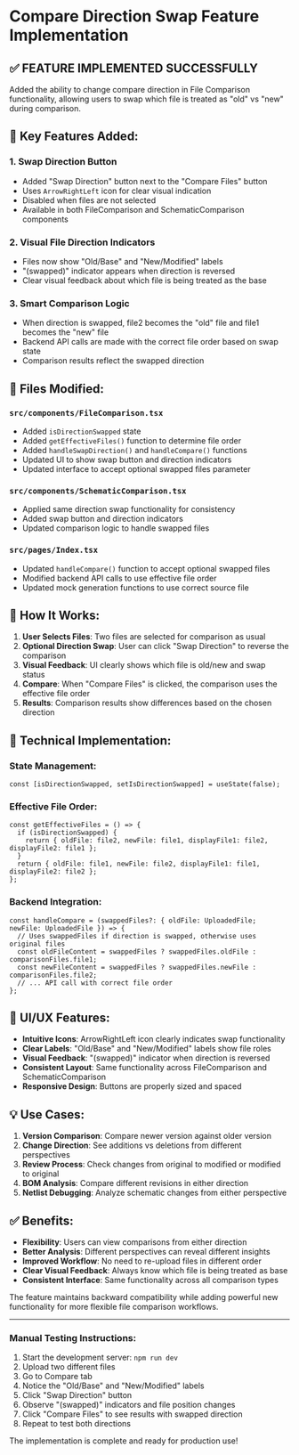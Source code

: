 # Compare Direction Swap Feature Implementation

## ✅ FEATURE IMPLEMENTED SUCCESSFULLY

Added the ability to change compare direction in File Comparison functionality, allowing users to swap which file is treated as "old" vs "new" during comparison.

## 🔄 Key Features Added:

### 1. **Swap Direction Button**
- Added "Swap Direction" button next to the "Compare Files" button
- Uses `ArrowRightLeft` icon for clear visual indication
- Disabled when files are not selected
- Available in both FileComparison and SchematicComparison components

### 2. **Visual File Direction Indicators**
- Files now show "Old/Base" and "New/Modified" labels
- "(swapped)" indicator appears when direction is reversed
- Clear visual feedback about which file is being treated as the base

### 3. **Smart Comparison Logic**
- When direction is swapped, file2 becomes the "old" file and file1 becomes the "new" file
- Backend API calls are made with the correct file order based on swap state
- Comparison results reflect the swapped direction

## 📁 Files Modified:

### `src/components/FileComparison.tsx`
- Added `isDirectionSwapped` state
- Added `getEffectiveFiles()` function to determine file order
- Added `handleSwapDirection()` and `handleCompare()` functions
- Updated UI to show swap button and direction indicators
- Updated interface to accept optional swapped files parameter

### `src/components/SchematicComparison.tsx`
- Applied same direction swap functionality for consistency
- Added swap button and direction indicators
- Updated comparison logic to handle swapped files

### `src/pages/Index.tsx`
- Updated `handleCompare()` function to accept optional swapped files
- Modified backend API calls to use effective file order
- Updated mock generation functions to use correct source file

## 🎯 How It Works:

1. **User Selects Files**: Two files are selected for comparison as usual
2. **Optional Direction Swap**: User can click "Swap Direction" to reverse the comparison
3. **Visual Feedback**: UI clearly shows which file is old/new and swap status
4. **Compare**: When "Compare Files" is clicked, the comparison uses the effective file order
5. **Results**: Comparison results show differences based on the chosen direction

## 🔧 Technical Implementation:

### State Management:
```tsx
const [isDirectionSwapped, setIsDirectionSwapped] = useState(false);
```

### Effective File Order:
```tsx
const getEffectiveFiles = () => {
  if (isDirectionSwapped) {
    return { oldFile: file2, newFile: file1, displayFile1: file2, displayFile2: file1 };
  }
  return { oldFile: file1, newFile: file2, displayFile1: file1, displayFile2: file2 };
};
```

### Backend Integration:
```tsx
const handleCompare = (swappedFiles?: { oldFile: UploadedFile; newFile: UploadedFile }) => {
  // Uses swappedFiles if direction is swapped, otherwise uses original files
  const oldFileContent = swappedFiles ? swappedFiles.oldFile : comparisonFiles.file1;
  const newFileContent = swappedFiles ? swappedFiles.newFile : comparisonFiles.file2;
  // ... API call with correct file order
};
```

## 🎨 UI/UX Features:

- **Intuitive Icons**: ArrowRightLeft icon clearly indicates swap functionality
- **Clear Labels**: "Old/Base" and "New/Modified" labels show file roles
- **Visual Feedback**: "(swapped)" indicator when direction is reversed
- **Consistent Layout**: Same functionality across FileComparison and SchematicComparison
- **Responsive Design**: Buttons are properly sized and spaced

## 💡 Use Cases:

1. **Version Comparison**: Compare newer version against older version
2. **Change Direction**: See additions vs deletions from different perspectives  
3. **Review Process**: Check changes from original to modified or modified to original
4. **BOM Analysis**: Compare different revisions in either direction
5. **Netlist Debugging**: Analyze schematic changes from either perspective

## ✅ Benefits:

- **Flexibility**: Users can view comparisons from either direction
- **Better Analysis**: Different perspectives can reveal different insights
- **Improved Workflow**: No need to re-upload files in different order
- **Clear Visual Feedback**: Always know which file is being treated as base
- **Consistent Interface**: Same functionality across all comparison types

The feature maintains backward compatibility while adding powerful new functionality for more flexible file comparison workflows.

---

### Manual Testing Instructions:

1. Start the development server: `npm run dev`
2. Upload two different files
3. Go to Compare tab
4. Notice the "Old/Base" and "New/Modified" labels
5. Click "Swap Direction" button
6. Observe "(swapped)" indicators and file position changes
7. Click "Compare Files" to see results with swapped direction
8. Repeat to test both directions

The implementation is complete and ready for production use!
